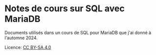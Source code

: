 # Notes de cours sur SQL avec MariaDB

Documents utilisés dans un cours de SQL pour MariaDB que j'ai donné à l'automne 2024.

Licence: [CC BY-SA 4.0](https://creativecommons.org/licenses/by-sa/4.0/deed.fr)
